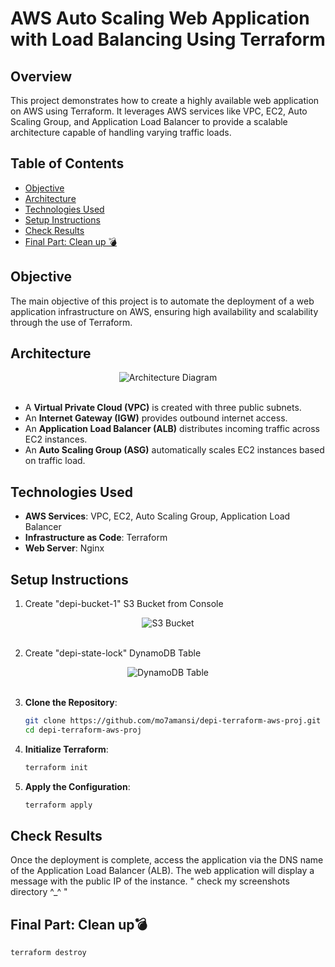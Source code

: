 # AWS Auto Scaling Web Application with Load Balancing Using Terraform

## Overview 
This project demonstrates how to create a highly available web application on AWS using Terraform. It leverages AWS services like VPC, EC2, Auto Scaling Group, and Application Load Balancer to provide a scalable architecture capable of handling varying traffic loads.

## Table of Contents
- [Objective](#objective)
- [Architecture](#architecture)
- [Technologies Used](#technologies-used)
- [Setup Instructions](#setup-instructions)
- [Check Results](#check-results)
- [Final Part: Clean up 💣](#final-part-clean-up)

## Objective
The main objective of this project is to automate the deployment of a web application infrastructure on AWS, ensuring high availability and scalability through the use of Terraform.

## Architecture

<div align="center">
    <img src="https://drive.google.com/uc?id=1Qh2fDUv69ZlX7opUcczvMKHY25Yhe2_K" alt="Architecture Diagram" />
    <br><br>
</div>


- A **Virtual Private Cloud (VPC)** is created with three public subnets.
- An **Internet Gateway (IGW)** provides outbound internet access.
- An **Application Load Balancer (ALB)** distributes incoming traffic across EC2 instances.
- An **Auto Scaling Group (ASG)** automatically scales EC2 instances based on traffic load.

## Technologies Used
- **AWS Services**: VPC, EC2, Auto Scaling Group, Application Load Balancer
- **Infrastructure as Code**: Terraform
- **Web Server**: Nginx

## Setup Instructions
1. Create "depi-bucket-1" S3 Bucket from Console

<div align="center">
    <img src="https://drive.google.com/uc?id=1QTH-JX1AewUnnXZVTPIolXh-XQRKuB54" alt="S3 Bucket" />
    <br><br>
</div>

2. Create "depi-state-lock" DynamoDB Table

<div align="center">
    <img src="https://drive.google.com/uc?id=1NKIn7JHHqWY0LEl3lJLPd0LTWAZI1qFX" alt="DynamoDB Table" />
    <br><br>
</div>

3. **Clone the Repository**:
   
   ```bash
   git clone https://github.com/mo7amansi/depi-terraform-aws-proj.git
   cd depi-terraform-aws-proj

4. **Initialize Terraform**:
   
   ```bash
   terraform init

5. **Apply the Configuration**:
   
   ```bash
   terraform apply

## Check Results
Once the deployment is complete, access the application via the DNS name of the Application Load Balancer (ALB). 
The web application will display a message with the public IP of the instance.
" check my screenshots directory ^_^ "

## Final Part: Clean up💣

   ```bash
   terraform destroy
